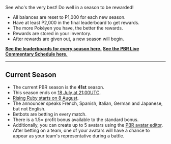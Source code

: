 See who's the very best! Do well in a season to be rewarded!

* All balances are reset to P1,000 for each new season.
* Have at least P2,000 in the final leaderboard to get rewards.
* The more Pokéyen you have, the better the rewards.
* Rewards are stored in your inventory.
* After rewards are given out, a new season will begin.

[**See the leaderboards for every season here.**](https://twitchplayspokemon.tv/leaderboard)
[**See the PBR Live Commentary Schedule here.**](https://calendar.google.com/calendar/r?cid=Z2prZzl1bHE4anFjaG5hZmJpNTR1bnVxa3NAZ3JvdXAuY2FsZW5kYXIuZ29vZ2xlLmNvbQ)
*****
## Current Season

* The current PBR season is the **41st** season.
* This season ends on [18 July at 21:00UTC](https://www.timeanddate.com/countdown/generic?iso=20200718T21&p0=1440&msg=Season%2041%20end&font=cursive&csz=1).
* [Rising Ruby starts on 8 August](https://www.timeanddate.com/countdown/generic?iso=20200808T21&p0=1440&msg=Season%2041%20end&font=cursive&csz=1).
* The announcer speaks French, Spanish, Italian, German and Japanese, but not English.
* Betbots are betting in every match.
* There is a 1.5× profit bonus available to the standard bonus.
* Additionally, you can create up to 5 avatars using the [PBR avatar editor](https://twitchplayspokemon.tv/avatars). After betting on a team, one of your avatars will have a chance to appear as your team's representative during a battle.
